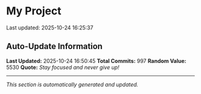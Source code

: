# My Project


Last updated: 2025-10-24 16:25:37












































































































































































































































































































































































































































































































































































































































































































































































































































































































































































































































































































































































































































































































































































































































## Auto-Update Information

**Last Updated:** 2025-10-24 16:50:45
**Total Commits:** 997
**Random Value:** 5530
**Quote:** _Stay focused and never give up!_

---
_This section is automatically generated and updated._